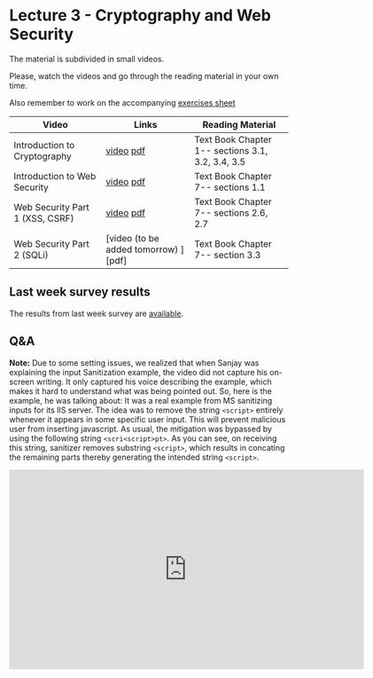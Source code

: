 # Lecture 3 - Cryptography and Web Security

The material is subdivided in small videos.

Please, watch the videos and go through the reading material in your own time.

Also remember to work on the accompanying [exercises sheet](../exercises/EXERCISES3.html)

| Video                   | Links                     |        Reading Material                                                                                                                                                                                      |
|-------------------------|---------------------------|----------------------------------------------------------------------------------------------------------------------------------------------------------------------------------------------|
| Introduction to Cryptography | [video](https://web.microsoftstream.com/video/1fdf3361-4fbe-4f2b-9f8a-9212ff7ec097?list=studio)  [pdf](https://github.com/cs-uob/COMS20012/blob/master/docs/slides/W3-L1-Intro-Crypto.pdf) | Text Book Chapter 1-- sections 3.1, 3.2, 3.4, 3.5 |
| Introduction to Web Security  | [video](https://web.microsoftstream.com/video/fab39743-9d8d-4727-a09e-389d9349c535?list=studio) [pdf](https://github.com/cs-uob/COMS20012/blob/master/docs/slides/W3-L2-Intro-BasicWebA.pdf) | Text Book Chapter 7-- sections 1.1|
| Web Security Part 1 (XSS, CSRF) | [video](https://web.microsoftstream.com/video/0f9d40b7-89fd-4774-88db-b1ea3ae61e51?list=studio) [pdf](https://github.com/cs-uob/COMS20012/blob/master/docs/slides/W3-L3-Intro-WebSec2-.pdf)| Text Book Chapter 7-- sections 2.6, 2.7|
| Web Security Part 2 (SQLi)  | [video (to be added tomorrow) ] [pdf]| Text Book Chapter 7-- section 3.3|

## Last week survey results

The results from last week survey are [available](../surveys/week2.html).

## Q&A
**Note:** Due to some setting issues, we realized that when Sanjay was explaining the input Sanitization example, the video did not capture his on-screen writing. It only captured his voice describing the example, which makes it hard to understand what was being pointed out. So, here is the example, he was talking about: It was a real example from MS sanitizing inputs for its IIS server. The idea was to remove the string `<script>` entirely whenever it appears in some specific user input. This will prevent malicious user from inserting javascript. As usual, the mitigation was bypassed by using the following string `<scri<script>pt>`. As you can see, on receiving this string, sanitizer removes substring `<script>`, which results in concating the remaining parts thereby generating the intended string `<script>`.

<iframe width="640" height="360" src="https://web.microsoftstream.com/embed/video/6b66ca13-12ab-4bde-9f97-1150234ae3aa?autoplay=false&amp;showinfo=true&amp;st=4" allowfullscreen style="border:none;"></iframe>
